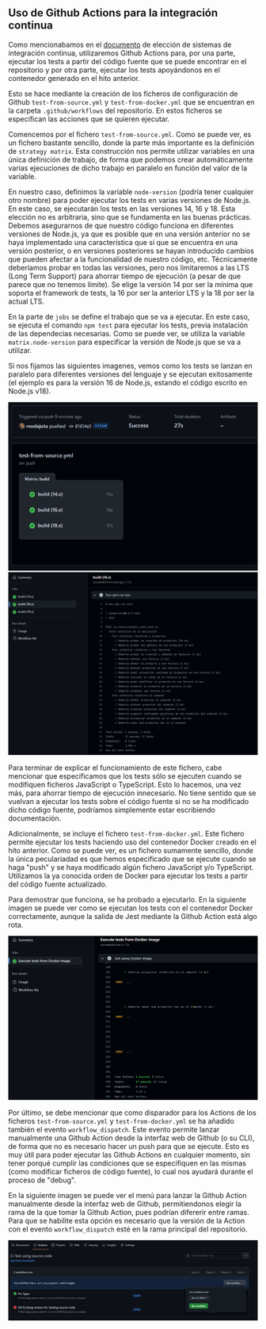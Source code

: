 ## Uso de Github Actions para la integración continua

Como mencionabamos en el [documento](4_CI.md) de elección de sistemas de integración continua, utilizaremos Github Actions para, por una parte, ejecutar los tests a partir del código fuente que se puede encontrar en el repositorio y por otra parte, ejecutar los tests apoyándonos en el contenedor generado en el hito anterior. 

Esto se hace mediante la creación de los ficheros de configuración de Github  `test-from-source.yml` y `test-from-docker.yml` que se encuentran en la carpeta `.github/workflows` del repositorio. En estos ficheros se especifican las acciones que se quieren ejecutar.

Comencemos por el fichero `test-from-source.yml`. Como se puede ver, es un fichero bastante sencillo, donde la parte más importante es la definición de `strategy matrix`. Esta construcción nos permite utilizar variables en una única definición de trabajo, de forma que podemos crear automáticamente varias ejecuciones de dicho trabajo en paralelo en función del valor de la variable.

En nuestro caso, definimos la variable `node-version` (podría tener cualquier otro nombre) para poder ejecutar los tests en varias versiones de Node.js. En este caso, se ejecutarán los tests en las versiones 14, 16 y 18. Esta elección no es arbitraria, sino que se fundamenta en las buenas prácticas. Debemos asegurarnos de que nuestro código funciona en diferentes versiones de Node.js, ya que es posible que en una versión anterior no se haya implementado una característica que sí que se encuentra en una versión posterior, o en versiones posteriores se hayan introducido cambios que pueden afectar a la funcionalidad de nuestro código, etc. Técnicamente deberíamos probar en todas las versiones, pero nos limitaremos a las LTS (Long Term Support) para ahorrar tiempo de ejecución (a pesar de que parece que no tenemos límite). Se elige la versión 14 por ser la mínima que soporta el framework de tests, la 16 por ser la anterior LTS y la 18 por ser la actual LTS.

En la parte de `jobs` se define el trabajo que se va a ejecutar. En este caso, se ejecuta el comando `npm test` para ejecutar los tests, previa instalación de las dependecias necesarias. Como se puede ver, se utiliza la variable `matrix.node-version` para especificar la versión de Node.js que se va a utilizar.

Si nos fijamos las siguientes imagenes, vemos como los tests se lanzan en paralelo para diferentes versiones del lenguaje y se ejecutan exitosamente (el ejemplo es para la versión 16 de Node.js, estando el código escrito en Node.js v18).

![Tests en paralelo](imgs/github_action_matrix.png)
![Exito en tests](imgs/github_action_node16_success.png)

Para terminar de explicar el funcionamiento de este fichero, cabe mencionar que especificamos que los tests sólo se ejecuten cuando se modifiquen ficheros JavaScript o TypeScript. Esto lo hacemos, una vez más, para ahorrar tiempo de ejecución innecesario. No tiene sentido que se vuelvan a ejecutar los tests sobre el código fuente si no se ha modificado dicho código fuente, podríamos simplemente estar escribiendo documentación.

Adicionalmente, se incluye el fichero `test-from-docker.yml`. Este fichero permite ejecutar los tests haciendo uso del contenedor Docker creado en el hito anterior. Como se puede ver, es un fichero sumamente sencillo, donde la única peculariadad es que hemos especificado que se ejecute cuando se haga "push" y se haya modificado algún fichero JavaScript y/o TypeScript. Utilizamos la ya conocida orden de Docker para ejecutar los tests a partir del código fuente actualizado.

Para demostrar que funciona, se ha probado a ejecutarlo. En la siguiente imagen se puede ver como se ejecutan los tests con el contenedor Docker correctamente, aunque la salida de Jest mediante la Github Action está algo rota.

![Tests con contenedor Docker](imgs/github_action_docker.png)

Por último, se debe mencionar que como disparador para los Actions de los ficheros `test-from-source.yml` y `test-from-docker.yml` se ha añadido también el evento `workflow_dispatch`. Este evento permite lanzar manualmente una Github Action desde la interfaz web de Github (o su CLI), de forma que no es necesario hacer un push para que se ejecute. Esto es muy útil para poder ejecutar las Github Actions en cualquier momento, sin tener porqué cumplir las condiciones que se especifiquen en las mismas (como modificar ficheros de código fuente), lo cual nos ayudará durante el proceso de "debug".

En la siguiente imagen se puede ver el menú para lanzar la Github Action manualmente desde la interfaz web de Github, permitiendonos elegir la rama de la que tomar la Github Action, pues podrían difererir entre ramas. Para que se habilite esta opción es necesario que la versión de la Action con el evento `workflow_dispatch` esté en la rama principal del repositorio.

![Lanzar Github Action manualmente](imgs/github_action_manual_trigger.png)